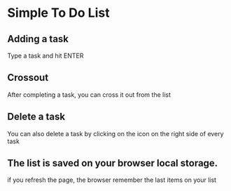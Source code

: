 # Simple To Do List

## Adding a task
Type a task and hit ENTER

## Crossout
After completing a task, you can cross it out from the list

## Delete a task
You can also delete a task by clicking on the icon on the right side of every task

## The list is saved on your browser local storage.
if you refresh the page, the browser remember the last items on your list
